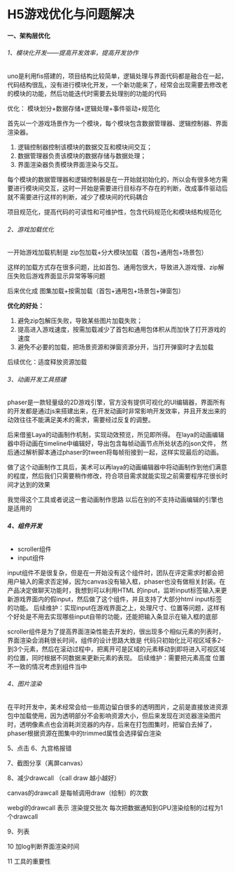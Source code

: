 # H5游戏优化与问题解决

#### 一、架构层优化

###### 1、模块化开发——提高开发效率，提高开发协作

uno是利用fis搭建的，项目结构比较简单，逻辑处理与界面代码都是融合在一起，代码结构很乱，没有进行模块化开发，一个新功能来了，经常会出现需要去修改老的模块的功能，然后功能迭代时需要去处理别的功能的代码

优化：
模块划分+数据存储+逻辑处理+事件驱动+规范化

首先以一个游戏场景作为一个模块，每个模块包含数据管理器、逻辑控制器、界面渲染器。

1. 逻辑控制器控制该模块的数据交互和模块间交互；
2. 数据管理器负责该模块的数据存储与数据处理；
3. 界面渲染器负责模块界面渲染与交互。

每个模块的数据管理器和逻辑控制器是在一开始就初始化的，所以会有很多地方需要进行模块间交互，这时一开始是需要进行目标存不存在的判断，改成事件驱动后就不需要进行这样的判断，减少了模块间的代码耦合

项目规范化，提高代码的可读性和可维护性，包含代码规范化和模块结构规范化

###### 2、游戏加载优化

一开始游戏加载机制是 zip包加载+分大模块加载（首包+通用包+场景包）

这样的加载方式存在很多问题，比如首包、通用包很大，导致进入游戏慢、zip解压失败后游戏界面显示异常等等问题

后来优化成 图集加载+按需加载（首包+通用包+场景包+弹窗包）

**优化的好处：**

1. 避免zip包解压失败，导致某些图片加载失败；
2. 提高进入游戏速度，按需加载减少了首包和通用包体积从而加快了打开游戏的速度
3. 避免不必要的加载，把场景资源和弹窗资源分开，当打开弹窗时才去加载

后续优化：适度释放资源加载

###### 3、动画开发工具搭建

phaser是一款轻量级的2D游戏引擎，官方没有提供可视化的UI编辑器，界面所有的开发都是通过js来搭建出来，在开发动画时非常影响开发效率，并且开发出来的动效往往不能满足美术的需求，需要经过反复的调整。

后来借鉴Laya的动画制作机制，实现动效预览，所见即所得。
在laya的动画编辑器中将动画在timeline中编辑好，导出包含每帧动画节点所处状态的json文件，
然后通过解析脚本通过phaser的tween将每帧衔接到一起，这样实现最后的动画。

做了这个动画制作工具后，美术可以再laya的动画编辑器中将动画制作到他们满意的程度，然后我们只需要稍作修改，符合项目需求就能实现之前需要程序花很长时间才达到的效果

我觉得这个工具或者说这一套动画制作思路 以后在别的不支持动画编辑的引擎也是适用的

###### **4、组件开发**

- scroller组件
- input组件

input组件不是很复杂，但是在一开始没有这个组件时，团队在评定需求时都会把用户输入的需求否定掉，因为canvas没有输入框，phaser也没有做相关封装。在产品决定做聊天功能时，我想到可以利用HTML 的input，监听input标签输入来更新游戏界面内的假input，然后做了这个组件，并且支持了大部分html input标签的功能。
后续维护：实现input在游戏界面之上，处理尺寸、位置等问题，这样有个好处是不用去实现哪些input自带的功能，还能把输入条显示在输入框的底部

scroller组件是为了提高界面渲染性能去开发的，很出现多个相似元素的列表时，界面渲染会消耗很长时间，组件的设计思路大致是 代码只初始化比可视区域多2-到3个元素，然后在滚动过程中，把离开可是区域的元素移动到即将进入可视区域的位置，同时根据不同数据来更新元素的表现。
后续维护：需要把元素高度 位置不一致的情况考虑到组件当中

###### 4、图片渲染

在平时开发中，美术经常会给一些周边留白很多的透明图片，之前是直接放进资源包中加载使用，因为透明部分不会影响资源大小，但后来发现在浏览器渲染图片时，透明像素点也会消耗浏览器的内存，后来在打包图集时，把留白去掉了，phaser根据资源在图集中的trimmed属性会选择留白渲染

5、点击
6、九宫格报错

7、截图分享（离屏canvas）

8、减少drawcall （call draw 越小越好）

canvas的drawcall 是每帧调用draw（绘制）的次数

webgl的drawcall 表示 渲染提交批次 每次把数据通知到GPU渲染绘制的过程为1个drawcall

9、列表

10 加log判断界面渲染时间

11 工具的重要性